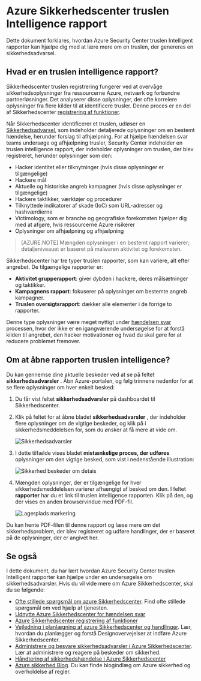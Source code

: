 <properties
   pageTitle="Azure Sikkerhedscenter truslen Intelligence rapport | Microsoft Azure"
   description="Dette dokument hjælper dig med at bruge Azure Security Center truslen Intelligent rapporter under en undersøgelse til at finde flere oplysninger om en sikkerhedsadvarsel."
   services="security-center"
   documentationCenter="na"
   authors="YuriDio"
   manager="swadhwa"
   editor=""/>

<tags
   ms.service="security-center"
   ms.devlang="na"
   ms.topic="hero-article"
   ms.tgt_pltfrm="na"
   ms.workload="na"
   ms.date="10/17/2016"
   ms.author="yurid"/>

# <a name="azure-security-center-threat-intelligence-report"></a>Azure Sikkerhedscenter truslen Intelligence rapport
Dette dokument forklares, hvordan Azure Security Center truslen Intelligent rapporter kan hjælpe dig med at lære mere om en truslen, der genereres en sikkerhedsadvarsel.

## <a name="what-is-a-threat-intelligence-report"></a>Hvad er en truslen intelligence rapport?
Sikkerhedscenter truslen registrering fungerer ved at overvåge sikkerhedsoplysninger fra ressourcerne Azure, netværk og forbundne partnerløsninger. Det analyserer disse oplysninger, der ofte korrelere oplysninger fra flere kilder til at identificere trusler. Denne proces er en del af Sikkerhedscenter [registrering af funktioner](security-center-detection-capabilities.md). 

Når Sikkerhedscenter identificerer et truslen, udløser en [Sikkerhedsadvarsel](security-center-managing-and-responding-alerts.md), som indeholder detaljerede oplysninger om en bestemt hændelse, herunder forslag til afhjælpning. For at hjælpe hændelsen svar teams undersøge og afhjælpning trusler, Security Center indeholder en truslen intelligence rapport, der indeholder oplysninger om truslen, der blev registreret, herunder oplysninger som den: 

- Hacker identitet eller tilknytninger (hvis disse oplysninger er tilgængelige)
- Hackere mål
- Aktuelle og historiske angreb kampagner (hvis disse oplysninger er tilgængelige)
- Hackere taktikker, værktøjer og procedurer
- Tilknyttede indikatorer af skade (IoC) som URL-adresser og hashværdierne
- Victimology, som er branche og geografiske forekomsten hjælper dig med at afgøre, hvis ressourcerne Azure risikerer
- Oplysninger om afhjælpning og afhjælpning

>[AZURE.NOTE] Mængden oplysninger i en bestemt rapport varierer; detaljeniveauet er baseret på malwaren aktivitet og forekomsten.

Sikkerhedscenter har tre typer truslen rapporter, som kan variere, alt efter angrebet. De tilgængelige rapporter er:

- **Aktivitet grupperapport**: giver dybden i hackere, deres målsætninger og taktikker.
- **Kampagnens rapport**: fokuserer på oplysninger om bestemte angreb kampagner. 
- **Truslen oversigtsrapport**: dækker alle elementer i de forrige to rapporter.

Denne type oplysninger være meget nyttigt under [hændelsen svar](security-center-incident-response.md) processen, hvor der ikke er en igangværende undersøgelse for at forstå kilden til angrebet, den hacker motivationer og hvad du skal gøre for at reducere problemet fremover. 

## <a name="how-to-access-the-threat-intelligence-report"></a>Om at åbne rapporten truslen intelligence?

Du kan gennemse dine aktuelle beskeder ved at se på feltet **sikkerhedsadvarsler** . Åbn Azure-portalen, og følg trinnene nedenfor for at se flere oplysninger om hver enkelt besked:

1. Du får vist feltet **sikkerhedsadvarsler** på dashboardet til Sikkerhedscenter.

2. Klik på feltet for at åbne bladet **sikkerhedsadvarsler** , der indeholder flere oplysninger om de vigtige beskeder, og klik på i sikkerhedsmeddelelsen for, som du ønsker at få mere at vide om.

    ![Sikkerhedsadvarsler](./media/security-center-threat-report/security-center-threat-report-fig1.png)

3. I dette tilfælde vises bladet **mistænkelige proces, der udføres** oplysninger om den vigtige besked, som vist i nedenstående illustration:

    ![Sikkerhed beskeder om detais](./media/security-center-threat-report/security-center-threat-report-fig2.png)

4.  Mængden oplysninger, der er tilgængelige for hver sikkerhedsmeddelelsen varierer afhængigt af besked om den. I feltet **rapporter** har du et link til truslen intelligence rapporten. Klik på den, og der vises en anden browservindue med PDF-fil.

    ![Lagerplads markering](./media/security-center-threat-report/security-center-threat-report-fig3.png)

Du kan hente PDF-filen til denne rapport og læse mere om det sikkerhedsproblem, der blev registreret og udføre handlinger, der er baseret på de oplysninger, der er angivet her.

## <a name="see-also"></a>Se også

I dette dokument, du har lært hvordan Azure Security Center truslen Intelligent rapporter kan hjælpe under en undersøgelse om sikkerhedsadvarsler. Hvis du vil vide mere om Azure Sikkerhedscenter, skal du se følgende:

- [Ofte stillede spørgsmål om azure Sikkerhedscenter](security-center-faq.md). Find ofte stillede spørgsmål om ved hjælp af tjenesten.
- [Udnytte Azure Sikkerhedscenter for hændelsen svar](security-center-incident-response.md)
- [Azure Sikkerhedscenter registrering af funktioner](security-center-detection-capabilities.md)
- [Vejledning i planlægning af azure Sikkerhedscenter og handlinger](security-center-planning-and-operations-guide.md). Lær, hvordan du planlægger og forstå Designovervejelser at indføre Azure Sikkerhedscenter.
- [Administrere og besvare sikkerhedsadvarsler i Azure Sikkerhedscenter](security-center-managing-and-responding-alerts.md). Lær at administrere og reagere på beskeder om sikkerhed.
- [Håndtering af sikkerhedshændelse i Azure Sikkerhedscenter](security-center-incident.md)
- [Azure sikkerhed Blog](http://blogs.msdn.com/b/azuresecurity/). Du kan finde blogindlæg om Azure sikkerhed og overholdelse af regler.
